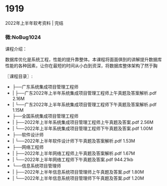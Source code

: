 # 1919
2022年上半年软考资料 | 完结
### 微:NoBug1024 


课程介绍：

数据库优化是系统工程，性能的提升靠整体。本课程将面面俱到的讲解提升数据库性能的各种因素，让你在最短的时间从小白到资深，将数据库整体架构了然于胸

〖课程目录〗:

- ├──广东系统集成项目管理工程师  
- |   ├──广东2022年上半年系统集成项目管理工程师上午真题及答案解析.pdf  2.16M
- |   └──广东2022年上半年系统集成项目管理工程师下午真题及答案解析.pdf  1.15M
- ├──全国系统集成项目管理工程师  
- |   ├──2022年上半年系统集成项目管理工程师上午真题及答案.pdf  2.56M
- |   └──2022年上半年系统集成项目管理工程师下午真题及答案.pdf  1.00M
- ├──软件设计师  
- |   └──2022年上半年软件设计师下午真题及答案解析.pdf  1.53M
- ├──网络工程师  
- |   ├──2022年上半年网络工程师上午真题及答案解析.pdf  1.67M
- |   └──2022年上半年网络工程师下午真题及答案.pdf  944.21kb
- └──信息系统项目管理师  
- |   ├──2022年上半年信息系统项目管理师上午真题及答案.pdf  1.80M
- |   └──2022年上半年信息系统项目管理师下午真题及答案.pdf  1.20M
